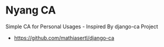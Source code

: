 # Nyang CA
Simple CA for Personal Usages - Inspired By django-ca Project
- https://github.com/mathiasertl/django-ca
